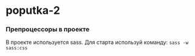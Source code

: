 # poputka-2

### Препроцессоры в проекте

В проекте используется sass. Для старта используй команду: `sass -w sass:css`
